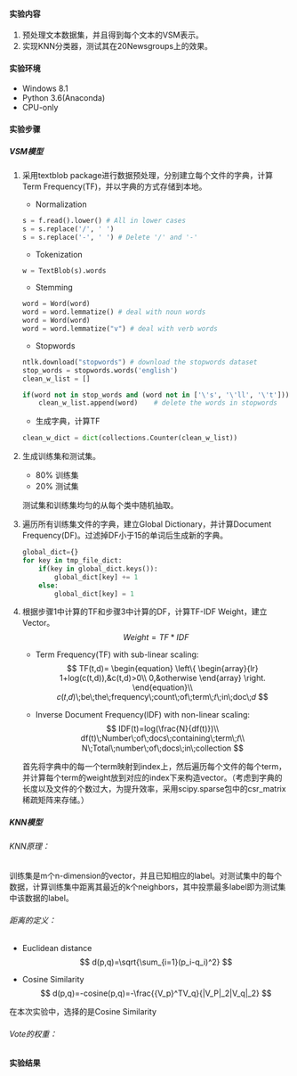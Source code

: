 #### 实验内容

1. 预处理文本数据集，并且得到每个文本的VSM表示。
2. 实现KNN分类器，测试其在20Newsgroups上的效果。

#### 实验环境

+ Windows 8.1
+ Python 3.6(Anaconda)
+ CPU-only

#### 实验步骤

##### VSM模型

1. 采用textblob package进行数据预处理，分别建立每个文件的字典，计算Term Frequency(TF)，并以字典的方式存储到本地。

   + Normalization

   ~~~python
   s = f.read().lower() # All in lower cases
   s = s.replace('/', ' ')
   s = s.replace('-', ' ') # Delete '/' and '-'
   ~~~

   + Tokenization

   ~~~python
   w = TextBlob(s).words
   ~~~

   + Stemming

   ~~~python
   word = Word(word)
   word = word.lemmatize() # deal with noun words
   word = Word(word)
   word = word.lemmatize("v") # deal with verb words
   ~~~

   + Stopwords

   ~~~python
   ntlk.download("stopwords") # download the stopwords dataset
   stop_words = stopwords.words('english')
   clean_w_list = []
   
   if(word not in stop_words and (word not in ['\'s', '\'ll', '\'t'])):
       clean_w_list.append(word)	# delete the words in stopwords
   ~~~

   + 生成字典，计算TF

   ~~~python
   clean_w_dict = dict(collections.Counter(clean_w_list))
   ~~~

2. 生成训练集和测试集。

   - 80% 训练集
   - 20% 测试集

   测试集和训练集均匀的从每个类中随机抽取。

3. 遍历所有训练集文件的字典，建立Global Dictionary，并计算Document Frequency(DF)。过滤掉DF小于15的单词后生成新的字典。

   ~~~python
   global_dict={}
   for key in tmp_file_dict:
       if(key in global_dict.keys()):
           global_dict[key] += 1
       else:
           global_dict[key] = 1
   ~~~

4. 根据步骤1中计算的TF和步骤3中计算的DF，计算TF-IDF Weight，建立Vector。
   $$
   Weight=TF*IDF
   $$

   + Term Frequency(TF) with sub-linear scaling:
     $$
     TF(t,d)=
     \begin{equation}
     \left\{
     \begin{array}{lr}
     1+log(c(t,d)),&c(t,d)>0\\
     0,&otherwise
     \end{array}
     \right.
     \end{equation}\\
     𝑐(𝑡,𝑑)\;be\;the\;frequency\;count\;of\;term\;𝑡\;in\;doc\;𝑑
     $$

   + Inverse Document Frequency(IDF) with non-linear scaling:
     $$
     IDF(t)=log(\frac{N}{df(t)})\\
     df(t)\;Number\;of\;docs\;containing\;term\;𝑡\\
     N\;Total\;number\;of\;docs\;in\;collection
     $$




   首先将字典中的每一个term映射到index上，然后遍历每个文件的每个term，并计算每个term的weight放到对应的index下来构造vector。（考虑到字典的长度以及文件的个数过大，为提升效率，采用scipy.sparse包中的csr_matrix稀疏矩阵来存储。）

##### KNN模型

###### KNN原理：

训练集是m个n-dimension的vector，并且已知相应的label。对测试集中的每个数据，计算训练集中距离其最近的k个neighbors，其中投票最多label即为测试集中该数据的label。

###### 距离的定义：

+ Euclidean distance 
  $$
  d(p,q)=\sqrt{\sum_{i=1}(p_i-q_i)^2}
  $$

+ Cosine Similarity
  $$
  d(p,q)=-cosine(p,q)=-\frac{{V_p}^TV_q}{|V_P|_2|V_q|_2}
  $$


在本次实验中，选择的是Cosine Similarity

###### Vote的权重：



#### 实验结果


